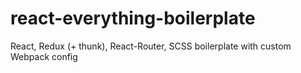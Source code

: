 # react-everything-boilerplate
React, Redux (+ thunk), React-Router, SCSS boilerplate with custom Webpack config
